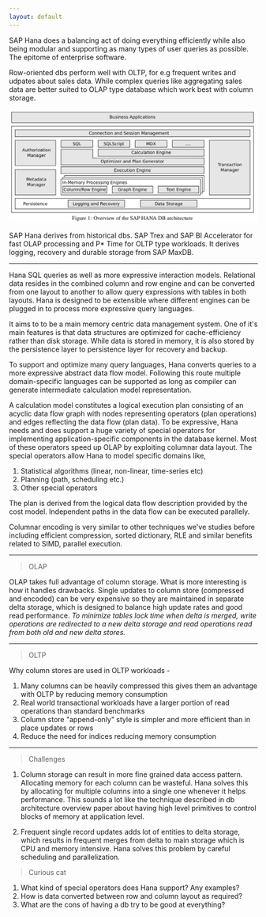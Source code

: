 ```yaml
---
layout: default
---
```


SAP Hana does a balancing act of doing everything efficiently while also being modular and supporting as many types of user queries as possible. The epitome of enterprise software.

Row-oriented dbs perform well with OLTP, for e.g frequent writes and udpates about sales data. While complex queries like aggregating sales data are better suited to OLAP type database which work best with column storage.

![sap hana architecture overview](../assets/sap-hana-overview.png)

SAP Hana derives from historical dbs. SAP Trex and SAP BI Accelerator for fast OLAP processing and P* Time for OLTP type workloads. It derives logging, recovery and durable storage from SAP MaxDB.

___

Hana SQL queries as well as more expressive interaction models. Relational data resides in the combined column and row engine and can be converted from one layout to another to allow query expressions with tables in both layouts. Hana is designed to be extensible where different engines can be plugged in to process more expressive query languages.

It aims to to be a main memory centric data management system. One of it's main features is that data structures are optimized for cache-efficiency rather than disk storage. While data is stored in memory, it is also stored by the persistence layer to persistence layer for recovery and backup.

To support and optimize many query languages, Hana converts queries to a more expressive abstract data flow model. Following this route multiple domain-specific languages can be supported as long as compiler can generate intermediate calculation model representation.

A calculation model constitutes a logical execution plan consisting of an acyclic data flow graph with nodes representing operators (plan operations) and edges reflecting the data flow (plan data). To be expressive, Hana needs and does support a huge variety of special operators for implementing application-specific components in the database kernel. Most of these operators speed up OLAP by exploiting columnar data layout. The special operators allow Hana to model specific domains like,

1. Statistical algorithms (linear, non-linear, time-series etc)
2. Planning (path, scheduling etc.)
3. Other special operators

The plan is derived from the logical data flow description provided by the cost model. Independent paths in the data flow can be executed parallely.

Columnar encoding is very similar to other techniques we've studies before including efficient compression, sorted dictionary, RLE and similar benefits related to SIMD, parallel execution.

___

> OLAP

OLAP takes full advantage of column storage. What is more interesting is how it handles drawbacks. Single updates to column store (compressed and encoded) can be very expensive so they are maintained in separate delta storage, which is designed to balance high update rates and good read performance. *To minimize tables lock time when delta is merged, write operations are redirected to a new delta storage and read operations read from both old and new delta stores.*

___

> OLTP

Why column stores are used in OLTP workloads -

1. Many columns can be heavily compressed this gives them an advantage with OLTP by reducing memory consumption
2. Real world transactional workloads have a larger portion of read operations than standard benchmarks
3. Column store "append-only" style is simpler and more efficient than in place updates or rows
4. Reduce the need for indices reducing memory consumption

___

> Challenges

1. Column storage can result in more fine grained data access pattern. Allocating memory for each column can be wasteful. Hana solves this by allocating for multiple columns into a single one whenever it helps performance. This sounds a lot like the technique described in db architecture overview paper about having high level primitives to control blocks of memory at application level.

2. Frequent single record updates adds lot of entities to delta storage, which results in frequent merges from delta to main storage which is CPU and memory intensive. Hana solves this problem by careful scheduling and parallelization.

> Curious cat

1. What kind of special operators does Hana support? Any examples?
2. How is data converted between row and column layout as required?
3. What are the cons of having a db try to be good at everything?

